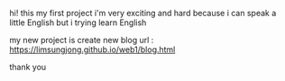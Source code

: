 hi! this my first project
i'm very exciting and hard
because i can speak a little English
but i trying learn English

my new project is create new blog
url : https://limsungjong.github.io/web1/blog.html

thank you
